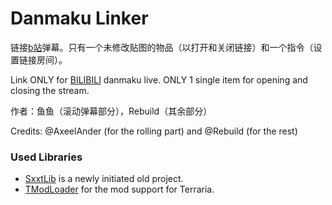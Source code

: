 # Danmaku Linker

链接[b站](https://www.bilibili.com)弹幕。只有一个未修改贴图的物品（以打开和关闭链接）和一个指令（设置链接房间）。

Link ONLY for [BILIBILI](https://www.bilibili.com) danmaku live. ONLY 1 single item for opening and closing the stream.

作者：鱼鱼（滚动弹幕部分），Rebuild（其余部分）

Credits: @AxeelAnder (for the rolling part) and @Rebuild (for the rest)

### Used Libraries

 - [SxxtLib](https://github.com/Shimogawa/ShitLib) is a newly initiated old project.
 - [TModLoader](https://github.com/blushiemagic/tModLoader) for the mod support for Terraria.
